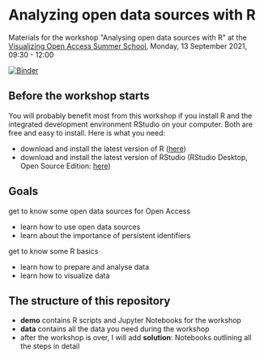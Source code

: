# Analyzing open data sources with R
Materials for the workshop "Analysing open data sources with R" at the [Visualizing Open Access Summer School](https://uclab.fh-potsdam.de/visoa/), Monday, 13 September 2021, 09:30 - 12:00

[![Binder](https://mybinder.org/badge_logo.svg)](https://mybinder.org/v2/gh/dorothearrr/visOA/HEAD)

## Before the workshop starts
You will probably benefit most from this workshop if you install R and the integrated development environment RStudio on your computer. Both are free and easy to install. Here is what you need:
- download and install the latest version of R ([here](https://ftp.gwdg.de/pub/misc/cran/))
- download and install the latest version of RStudio (RStudio Desktop, Open Source Edition: [here](https://www.rstudio.com/products/rstudio/))

## Goals
get to know some open data sources for Open Access
- learn how to use open data sources
- learn about the importance of persistent identifiers

get to know some R basics
- learn how to prepare and analyse data
- learn how to visualize data

## The structure of this repository
- **demo** contains R scripts and Jupyter Notebooks for the workshop
- **data** contains all the data you need during the workshop
- after the workshop is over, I will add **solution**: Notebooks outlining all the steps in detail

